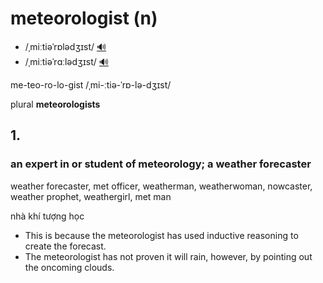 # meteorologist (n)

- /ˌmiːtiəˈrɒlədʒɪst/ [🔊](https://www.oxfordlearnersdictionaries.com/media/english/uk_pron/m/met/meteo/meteorologist__gb_1.mp3)
- /ˌmiːtiəˈrɑːlədʒɪst/ [🔊](https://www.oxfordlearnersdictionaries.com/media/english/us_pron/m/met/meteo/meteorologist__us_1.mp3)

me-teo-ro-lo-gist /ˌmi-ːtiə-ˈrɒ-lə-dʒɪst/

plural **meteorologists**

## 1.

### an expert in or student of meteorology; a weather forecaster

weather forecaster, met officer, weatherman, weatherwoman, nowcaster, weather prophet, weathergirl, met man

nhà khí tượng học

- This is because the meteorologist has used inductive reasoning to create the forecast.
- The meteorologist has not proven it will rain, however, by pointing out the oncoming clouds.